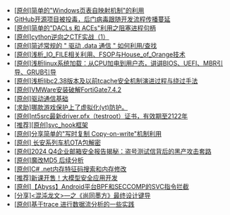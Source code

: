 + [[原创]简单的"Windows页表自映射机制"的利用](https://bbs.kanxue.com/thread-285332.htm)
+ [GitHub开源项目被投毒，后门病毒跟随开发流程传播蔓延](https://bbs.kanxue.com/thread-285346.htm)
+ [[原创]简单的"DACLs 和 ACEs"利用之阻塞进程句柄](https://bbs.kanxue.com/thread-285347.htm)
+ [[原创]cython逆向之CTF实战（1）](https://bbs.kanxue.com/thread-285349.htm)
+ [[原创]简述常规的 " 驱动 .data 通信 " 如何利用/查找](https://bbs.kanxue.com/thread-285348.htm)
+ [[原创]浅析_IO_FILE相关利用、FSOP与House_of_Orange技术](https://bbs.kanxue.com/thread-284331.htm)
+ [[原创]浅析linux系统加载：从CPU加电到用户态，讲讲BIOS、UEFI、MBR引导、GRUB引导](https://bbs.kanxue.com/thread-284330.htm)
+ [[原创]浅析libc2.38版本及以前tcache安全机制演进过程与绕过手法](https://bbs.kanxue.com/thread-284325.htm)
+ [[原创]VMWare安装破解FortiGate7.4.2](https://bbs.kanxue.com/thread-284794.htm)
+ [[原创]驱动通信基础](https://bbs.kanxue.com/thread-284623.htm)
+ [[求助]哪款游戏保护上了虚拟化(vt)防护。](https://bbs.kanxue.com/thread-284987.htm)
+ [[原创]nt5src最新driver.pfx（testroot）证书，有效期至2122年](https://bbs.kanxue.com/thread-274551.htm)
+ [[推荐][原创]svc_hook框架](https://bbs.kanxue.com/thread-284713.htm)
+ [[原创]分享简单的"写时复制 Copy-on-write"机制利用](https://bbs.kanxue.com/thread-285331.htm)
+ [[原创]  长安系列车机OTA包解密](https://bbs.kanxue.com/thread-285256.htm)
+ [[原创]2024 Q4企业邮箱安全报告揭秘：盗号测试信背后的黑产攻击套路](https://bbs.kanxue.com/thread-285354.htm)
+ [[原创]魔改MD5 后续分析](https://bbs.kanxue.com/thread-285314.htm)
+ [[原创]C# .net内存特征码搜索和内存修改](https://bbs.kanxue.com/thread-285288.htm)
+ [[推荐]新课开售！大模型安全应用开发](https://bbs.kanxue.com/thread-285353.htm)
+ [[原创]【Abyss】Android平台BPF和SECCOMP的SVC指令拦截](https://bbs.kanxue.com/thread-285339.htm)
+ [[分享]<混沌龙文>—之《尚同墨方》最终设计键导](https://bbs.kanxue.com/thread-285333.htm)
+ [[原创]基于trace 进行数据流分析的一些实践](https://bbs.kanxue.com/thread-285243.htm)
